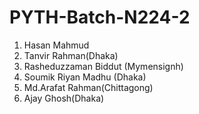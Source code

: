 # PYTH-Batch-N224-2

1. Hasan Mahmud
2. Tanvir Rahman(Dhaka)
3. Rasheduzzaman Biddut (Mymensignh)
4. Soumik Riyan Madhu (Dhaka)
5. Md.Arafat Rahman(Chittagong)
6. Ajay Ghosh(Dhaka)

